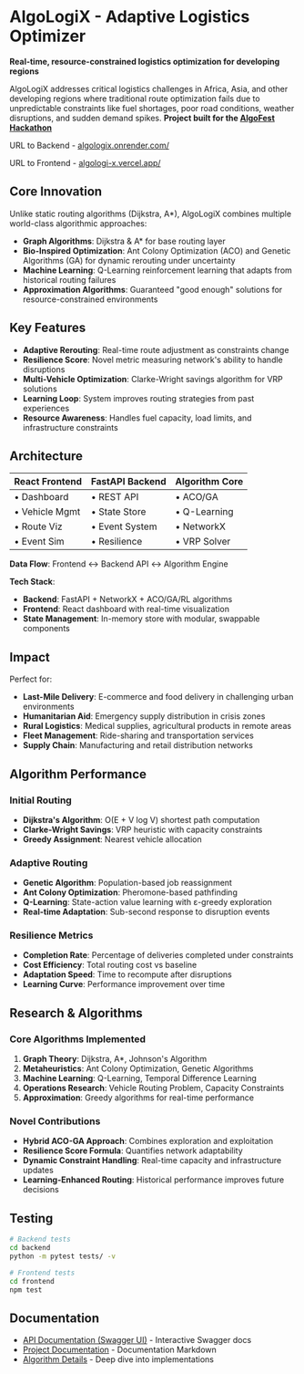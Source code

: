# AlgoLogiX - Adaptive Logistics Optimizer

**Real-time, resource-constrained logistics optimization for developing regions**

AlgoLogiX addresses critical logistics challenges in Africa, Asia, and other developing regions where traditional route optimization fails due to unpredictable constraints like fuel shortages, poor road conditions, weather disruptions, and sudden demand spikes. **Project built for the [AlgoFest Hackathon](https://algofest-hackathon.devpost.com/)**

URL to Backend - [algologix.onrender.com/](https://algologix.onrender.com/)

URL to Frontend - [algologi-x.vercel.app/](https://algologi-x.vercel.app/)

## Core Innovation

Unlike static routing algorithms (Dijkstra, A\*), AlgoLogiX combines multiple world-class algorithmic approaches:

- **Graph Algorithms**: Dijkstra & A\* for base routing layer
- **Bio-Inspired Optimization**: Ant Colony Optimization (ACO) and Genetic Algorithms (GA) for dynamic rerouting under uncertainty
- **Machine Learning**: Q-Learning reinforcement learning that adapts from historical routing failures
- **Approximation Algorithms**: Guaranteed "good enough" solutions for resource-constrained environments

## Key Features

- **Adaptive Rerouting**: Real-time route adjustment as constraints change
- **Resilience Score**: Novel metric measuring network's ability to handle disruptions
- **Multi-Vehicle Optimization**: Clarke-Wright savings algorithm for VRP solutions
- **Learning Loop**: System improves routing strategies from past experiences
- **Resource Awareness**: Handles fuel capacity, load limits, and infrastructure constraints

## Architecture

| **React Frontend** | **FastAPI Backend** | **Algorithm Core** |
| ------------------ | ------------------- | ------------------ |
| • Dashboard        | • REST API          | • ACO/GA           |
| • Vehicle Mgmt     | • State Store       | • Q-Learning       |
| • Route Viz        | • Event System      | • NetworkX         |
| • Event Sim        | • Resilience        | • VRP Solver       |

**Data Flow**: Frontend ↔ Backend API ↔ Algorithm Engine

**Tech Stack**:

- **Backend**: FastAPI + NetworkX + ACO/GA/RL algorithms
- **Frontend**: React dashboard with real-time visualization
- **State Management**: In-memory store with modular, swappable components

## Impact

Perfect for:

- **Last-Mile Delivery**: E-commerce and food delivery in challenging urban environments
- **Humanitarian Aid**: Emergency supply distribution in crisis zones
- **Rural Logistics**: Medical supplies, agricultural products in remote areas
- **Fleet Management**: Ride-sharing and transportation services
- **Supply Chain**: Manufacturing and retail distribution networks

## Algorithm Performance

### Initial Routing

- **Dijkstra's Algorithm**: O(E + V log V) shortest path computation
- **Clarke-Wright Savings**: VRP heuristic with capacity constraints
- **Greedy Assignment**: Nearest vehicle allocation

### Adaptive Routing

- **Genetic Algorithm**: Population-based job reassignment
- **Ant Colony Optimization**: Pheromone-based pathfinding
- **Q-Learning**: State-action value learning with ε-greedy exploration
- **Real-time Adaptation**: Sub-second response to disruption events

### Resilience Metrics

- **Completion Rate**: Percentage of deliveries completed under constraints
- **Cost Efficiency**: Total routing cost vs baseline
- **Adaptation Speed**: Time to recompute after disruptions
- **Learning Curve**: Performance improvement over time

## Research & Algorithms

### Core Algorithms Implemented

1. **Graph Theory**: Dijkstra, A\*, Johnson's Algorithm
2. **Metaheuristics**: Ant Colony Optimization, Genetic Algorithms
3. **Machine Learning**: Q-Learning, Temporal Difference Learning
4. **Operations Research**: Vehicle Routing Problem, Capacity Constraints
5. **Approximation**: Greedy algorithms for real-time performance

### Novel Contributions

- **Hybrid ACO-GA Approach**: Combines exploration and exploitation
- **Resilience Score Formula**: Quantifies network adaptability
- **Dynamic Constraint Handling**: Real-time capacity and infrastructure updates
- **Learning-Enhanced Routing**: Historical performance improves future decisions

## Testing

```bash
# Backend tests
cd backend
python -m pytest tests/ -v

# Frontend tests
cd frontend
npm test
```

## Documentation

- [API Documentation (Swagger UI)](https://algologix-api.vercel.app/docs) - Interactive Swagger docs
- [Project Documentation](docs.md) - Documentation Markdown
- [Algorithm Details](algorithms.md) - Deep dive into implementations
